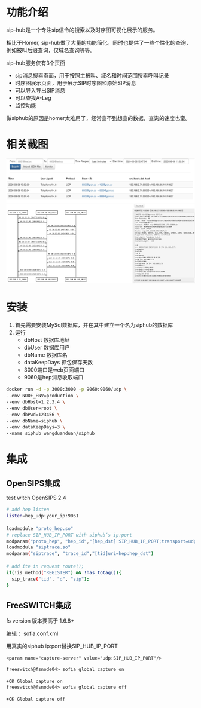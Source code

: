 # 功能介绍
sip-hub是一个专注sip信令的搜索以及时序图可视化展示的服务。

相比于Homer, sip-hub做了大量的功能简化。同时也提供了一些个性化的查询，例如被叫后缀查询，仅域名查询等等。

sip-hub服务仅有3个页面

- sip消息搜索页面，用于按照主被叫、域名和时间范围搜索呼叫记录
- 时序图展示页面，用于展示SIP时序图和原始SIP消息
- 可以导入导出SIP消息
- 可以查找A-Leg
- 监控功能

做siphub的原因是homer太难用了，经常查不到想查的数据，查询的速度也蛮。

# 相关截图

![](./docs/search.jpg)
![](./docs/sips.jpg)

# 安装

1. 首先需要安装MySql数据库，并在其中建立一个名为siphub的数据库
2. 运行
	- dbHost 数据库地址
	- dbUser 数据库用户
	- dbName 数据库名
	- dataKeepDays 抓包保存天数
	- 3000端口是web页面端口
	- 9060是hep消息收取端口

```bash
docker run -d -p 3000:3000 -p 9060:9060/udp \
--env NODE_ENV=production \
--env dbHost=1.2.3.4 \
--env dbUser=root \
--env dbPwd=123456 \
--env dbName=siphub \
--env dataKeepDays=3 \
--name siphub wangduanduan/siphub
```

# 集成

## OpenSIPS集成
test witch OpenSIPS 2.4

```bash
# add hep listen
listen=hep_udp:your_ip:9061

loadmodule "proto_hep.so"
# replace SIP_HUB_IP_PORT with siphub‘s ip:port
modparam("proto_hep", "hep_id","[hep_dst] SIP_HUB_IP_PORT;transport=udp;version=3") 
loadmodule "siptrace.so"
modparam("siptrace", "trace_id","[tid]uri=hep:hep_dst")

# add ite in request route();
if(!is_method("REGISTER") && !has_totag()){
  sip_trace("tid", "d", "sip");
}
```

## FreeSWITCH集成
fs version 版本要高于 1.6.8+ 

编辑： sofia.conf.xml

用真实的siphub ip:port替换SIP_HUB_IP_PORT

```
<param name="capture-server" value="udp:SIP_HUB_IP_PORT"/>
```

```
freeswitch@fsnode04> sofia global capture on
 
+OK Global capture on
freeswitch@fsnode04> sofia global capture off
 
+OK Global capture off
```